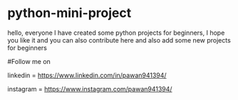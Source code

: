 # python-mini-project

hello, everyone I have created some python projects for beginners, I hope you like it and you can also contribute here and also add some new projects for beginners

#Follow me on

linkedin = https://www.linkedin.com/in/pawan941394/

instagram = https://www.instagram.com/pawan941394/
